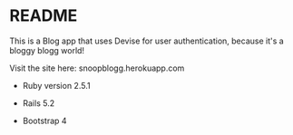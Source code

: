 # README

This is a Blog app that uses Devise for user authentication, because it's a bloggy blogg world!

Visit the site here: snoopblogg.herokuapp.com

* Ruby version 2.5.1

* Rails 5.2

* Bootstrap 4
